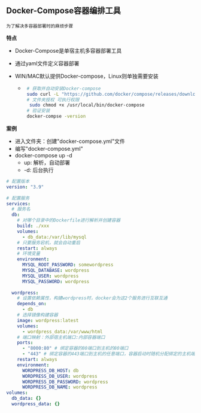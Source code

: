 ## Docker-Compose容器编排工具

```
为了解决多容器部署时的麻烦步骤
```

**特点**

* Docker-Compose是单宿主机多容器部署工具

* 通过yaml文件定义容器部署

* WIN/MAC默认提供Docker-compose，Linux则单独需要安装

  * ```bash
     # 获取并自动安装Docker-compose
     sudo curl -L "https://github.com/docker/compose/releases/download/1.29.2/docker-compose-$(uname -s)-$(uname -m)" -o /usr/local/bin/docker-compose
     # 文件夹授权 可执行权限
      sudo chmod +x /usr/local/bin/docker-compose
     # 验证安装
     docker-compse -version
    ```

**案例**

* 进入文件夹：创建"docker-compose.yml"文件
* 编写"docker-compose.yml"
* docker-compose up -d
  * up: 解析，自动部署
  * -d: 后台执行

```yaml
# 配置版本
version: "3.9"
    
# 配置服务
services:
  # 服务名
  db:
  	# 对哪个目录中的Dockerfile进行解析并创建容器
    build: ./xxx
    volumes:
      - db_data:/var/lib/mysql
    # 只要服务宕机，就会自动重启
    restart: always
    # 环境变量
    environment:
      MYSQL_ROOT_PASSWORD: somewordpress
      MYSQL_DATABASE: wordpress
      MYSQL_USER: wordpress
      MYSQL_PASSWORD: wordpress
    
  wordpress:
    # 设置依赖属性，构建wordpress时，docker会为这2个服务进行互联互通
    depends_on:
      - db
    # 选择镜像构建容器
    image: wordpress:latest
    volumes:
      - wordpress_data:/var/www/html
    # 端口映射：外部宿主机端口:内部容器端口
    ports:
      - "8000:80" # 绑定容器的80端口到主机的80端口 
      - "443" # 绑定容器的443端口到主机的任意端口，容器启动时随机分配绑定的主机端口号
    restart: always
    environment:
      WORDPRESS_DB_HOST: db
      WORDPRESS_DB_USER: wordpress
      WORDPRESS_DB_PASSWORD: wordpress
      WORDPRESS_DB_NAME: wordpress
volumes:
  db_data: {}
  wordpress_data: {}
```

